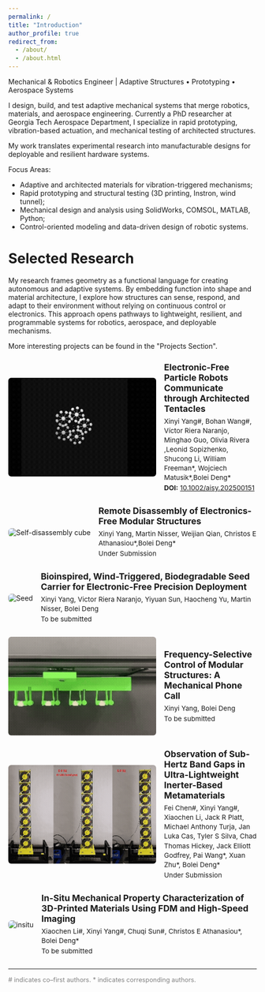 ```yaml
---
permalink: /
title: "Introduction"
author_profile: true
redirect_from: 
  - /about/
  - /about.html
---
```


Mechanical & Robotics Engineer | Adaptive Structures • Prototyping • Aerospace Systems

I design, build, and test adaptive mechanical systems that merge robotics, materials, and aerospace engineering.
Currently a PhD researcher at Georgia Tech Aerospace Department, I specialize in rapid prototyping, vibration-based actuation, and mechanical testing of architected structures.

My work translates experimental research into manufacturable designs for deployable and resilient hardware systems.

Focus Areas: 
- Adaptive and architected materials for vibration-triggered mechanisms;
- Rapid prototyping and structural testing (3D printing, Instron, wind tunnel);
- Mechanical design and analysis using SolidWorks, COMSOL, MATLAB, Python;
- Control-oriented modeling and data-driven design of robotic systems.

Selected Research
======
My research frames geometry as a functional language for creating autonomous and adaptive systems. By embedding function into shape and material architecture, I explore how structures can sense, respond, and adapt to their environment without relying on continuous control or electronics. This approach opens pathways to lightweight, resilient, and programmable systems for robotics, aerospace, and deployable mechanisms.

More interesting projects can be found in the "Projects Section".

<div class="research-list">

  <div class="item">
    <div class="media">
      <img src="/images/particle_robots.gif" alt="particle robots">
    </div>
    <div class="meta">
      <h3>Electronic-Free Particle Robots Communicate through Architected Tentacles</h3>
      <p>Xinyi Yang<span>#</span>, Bohan Wang<span>#</span>, Víctor Riera Naranjo, Minghao Guo, Olivia Rivera ,Leonid Sopizhenko, Shucong Li, William Freeman*, Wojciech Matusik*,Bolei Deng*</p>
      <p><strong>DOI:</strong> <a href="https://doi.org/10.1002/aisy.202500151">10.1002/aisy.202500151</a></p>
    </div>
  </div>

  <div class="item">
    <div class="media">
      <img src="/images/1.gif" alt="Self-disassembly cube">
    </div>
    <div class="meta">
      <h3>Remote Disassembly of Electronics-Free Modular Structures</h3>
      <p>Xinyi Yang, Martin Nisser, Weijian Qian, Christos E Athanasiou*,Bolei Deng*</p>
      <p>Under Submission</p>
    </div>
  </div>

  <div class="item">
    <div class="media">
      <img src="/images/seed.gif" alt="Seed">
    </div>
    <div class="meta">
      <h3>Bioinspired, Wind-Triggered, Biodegradable Seed Carrier for Electronic-Free Precision Deployment</h3>
      <p>Xinyi Yang, Victor Riera Naranjo,  Yiyuan Sun, Haocheng Yu,  Martin Nisser, Bolei Deng</p>
      <p>To be submitted</p>
    </div>
  </div>

  <div class="item">
    <div class="media">
      <img src="/images/resonant.gif" alt="resonant">
    </div>
    <div class="meta">
      <h3>Frequency-Selective Control of Modular Structures: A Mechanical Phone Call</h3>
      <p>Xinyi Yang, Bolei Deng</p>
      <p>To be submitted</p>
    </div>
  </div>
  
  <div class="item">
    <div class="media">
      <img src="/images/inerter.gif" alt="inerter">
    </div>
    <div class="meta">
      <h3>Observation of Sub-Hertz Band Gaps in Ultra-Lightweight Inerter-Based Metamaterials</h3>
      <p>Fei Chen<span>#</span>, Xinyi Yang<span>#</span>, Xiaochen Li, Jack R Platt, Michael Anthony Turja, Jan Luka Cas, Tyler S Silva, Chad Thomas Hickey, Jack Elliott Godfrey, Pai Wang*, Xuan Zhu*, Bolei Deng*</p>
      <p>Under Submission</p>
    </div>
  </div>

  <div class="item">
    <div class="media">
      <img src="/images/insitu.gif" alt="insitu">
    </div>
    <div class="meta">
      <h3>In-Situ Mechanical Property Characterization of 3D-Printed Materials Using FDM and High-Speed Imaging</h3>
      <p>Xiaochen Li<span>#</span>, Xinyi Yang<span>#</span>, Chuqi Sun<span>#</span>, Christos E Athanasiou*, Bolei Deng*</p>
      <p>To be submitted</p>
    </div>
  </div>

</div>

<hr>

<p style="font-size:0.8rem; color:gray;">
<span>#</span> indicates co–first authors.  
<span>*</span> indicates corresponding authors.
</p>

<style>
.research-list .meta h3 {
  font-size: 1.1rem;
  margin-top: 0;
  margin-bottom: 6px;
}
  
.research-list .meta p {
  font-size: 0.85rem;
  line-height: 1.4;
  margin: 2px 0;
}
  
.research-list .meta p strong {
  font-size: 0.85rem;
}
  
.research-list .item {
  display: flex;
  align-items: center;   /* align gif + text vertically */
  gap: 16px;
  margin: 24px 0;
}

.research-list .media img {
  width: 300px;          /* consistent width */
  height: 200px;         /* consistent height */
  object-fit: cover;     /* fills the box, crops overflow */
  border-radius: 6px;
}

.research-list .meta {
  flex: 1;
}

@media (max-width: 640px) {
  .research-list .item {
    flex-direction: column;
  }
}
</style>


